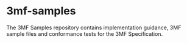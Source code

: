 # 3mf-samples
The 3MF Samples repository contains implementation guidance, 3MF sample files and conformance tests for the 3MF Specification.
